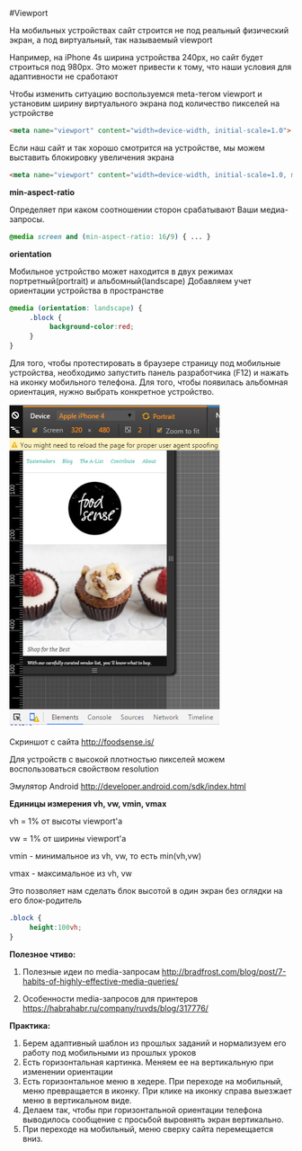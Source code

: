 #Viewport

На мобильных устройствах сайт строится не под реальный физический экран, а под виртуальный, так называемый viewport

Например, на iPhone 4s ширина устройства 240px,  но сайт будет строиться под 980px. Это может привести к тому, что наши условия для адаптивности не сработают

Чтобы изменить ситуацию воспользуемся meta-тегом viewport и установим ширину виртуального экрана под количество пикселей на устройстве

```html
<meta name="viewport" content="width=device-width, initial-scale=1.0">
```

Если наш сайт и так хорошо смотрится на устройстве, мы можем выставить блокировку увеличения экрана

```html
<meta name="viewport" content="width=device-width, initial-scale=1.0, maximum-scale=1.0, user-scalable=no">
```

**min-aspect-ratio**

Определяет при каком соотношении сторон срабатывают Ваши медиа-запросы.

```css
@media screen and (min-aspect-ratio: 16/9) { ... }
```

**orientation**

Мобильное устройство может находится в двух режимах портретный(portrait) и альбомный(landscape)
Добавляем учет ориентации устройства в пространстве

```css
@media (orientation: landscape) {
     .block {
          background-color:red; 
     }
}
```

Для того, чтобы протестировать в браузере страницу под мобильные устройства, необходимо запустить панель разработчика (F12) и нажать на иконку мобильного телефона. Для того, чтобы появилась альбомная ориентация, нужно выбрать конкретное устройство.

![Тестирование под мобильный](pics/21_adaptive_design/mobile_testing_screenshot.jpg)

Скриншот с сайта http://foodsense.is/

Для устройств с высокой плотностью пикселей можем воспользоваться свойством resolution


Эмулятор Android
http://developer.android.com/sdk/index.html


**Единицы измерения vh, vw, vmin, vmax**

vh = 1% от высоты viewport'a

vw = 1% от ширины viewport'a

vmin - минимальное из vh, vw, то есть min(vh,vw)

vmax - максимальное из vh, vw

Это позволяет нам сделать блок высотой в один экран без оглядки на его блок-родитель

```css
.block {
     height:100vh;
}
```

**Полезное чтиво:**

1. Полезные идеи по media-запросам
http://bradfrost.com/blog/post/7-habits-of-highly-effective-media-queries/

2. Особенности media-запросов для принтеров
https://habrahabr.ru/company/ruvds/blog/317776/


**Практика:**

1. Берем адаптивный шаблон из прошлых заданий и нормализуем его работу под мобильными из прошлых уроков
2. Есть горизонтальная картинка. Меняем ее на вертикальную при изменении ориентации
3. Есть горизонтальное меню в хедере. При переходе на мобильный, меню превращается в иконку. При клике на иконку справа выезжает меню в вертикальном виде.
4. Делаем так, чтобы при горизонтальной ориентации телефона выводилось сообщение с просьбой выровнять экран вертикально.
5. При переходе на мобильный, меню сверху сайта перемещается вниз.




